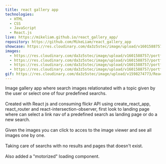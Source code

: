 ```yaml
---
title: react gallery app
technologies:
  - HTML
  - CSS
  - JavaScript
  - React.js
live: https://mikeliam.github.io/react_gallery_app/
repository: https://github.com/MikeLiam/react_gallery_app
showcase: https://res.cloudinary.com/da3z5stec/image/upload/v1601588757/portflio-nuxt/react_gallery_app_main_nf4yzb.png
images:
  - https://res.cloudinary.com/da3z5stec/image/upload/v1601588757/portflio-nuxt/react_gallery_app_landscape_01_cohikg.png
  - https://res.cloudinary.com/da3z5stec/image/upload/v1601588757/portflio-nuxt/react_gallery_app_landscape_02_bzaayp.png
  - https://res.cloudinary.com/da3z5stec/image/upload/v1601588757/portflio-nuxt/react_gallery_app_landscape_03_xgznho.png
  - https://res.cloudinary.com/da3z5stec/image/upload/v1601588757/portflio-nuxt/react_gallery_app_landscape_04_rx5kfm.png
gif: https://res.cloudinary.com/da3z5stec/image/upload/v1598274773/React%20Gallery%20App/loading_aphbqn.gif
---
```


Image gallery app where search images relationated with a topic given by the user or select one of four predefined searchs.  
<br/>
Created with React js and consuming flickr API using create_react_app, react_router and react-intersection-observer, first look to landing page where can select a link nav of a predefined search as landing page or do a new search.  
<br/>
Given the images you can click to acces to the image viewer and see all images one by one.  
<br/>
Taking care of searchs with no results and pages that doesn't exist.  
<br/>
Also added a "motorized" loading component.
